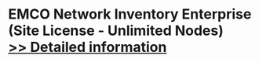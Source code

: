 # EMCO Network Inventory Enterprise (Site License - Unlimited Nodes)<br />[>> Detailed information](https://secure.shareit.com/shareit/product.html?productid=300263064&affiliateid=200057808)